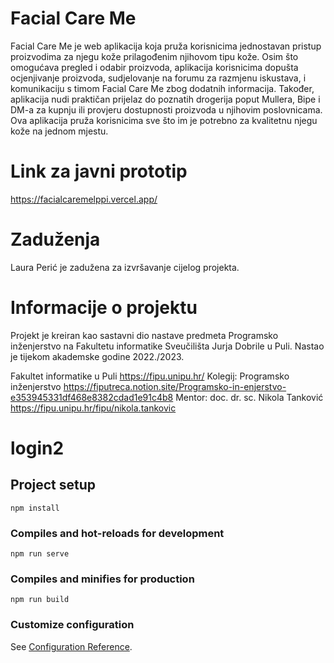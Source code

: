 # Facial Care Me
Facial Care Me je web aplikacija koja pruža korisnicima jednostavan pristup proizvodima za njegu kože prilagođenim njihovom tipu kože. Osim što omogućava pregled i odabir proizvoda, aplikacija korisnicima dopušta ocjenjivanje proizvoda, sudjelovanje na forumu za razmjenu iskustava, i komunikaciju s timom Facial Care Me zbog dodatnih informacija. Također, aplikacija nudi praktičan prijelaz do poznatih drogerija poput Mullera, Bipe i DM-a za kupnju ili provjeru dostupnosti proizvoda u njihovim poslovnicama. Ova aplikacija pruža korisnicima sve što im je potrebno za kvalitetnu njegu kože na jednom mjestu.

# Link za javni prototip
https://facialcaremelppi.vercel.app/

# Zaduženja
Laura Perić je zadužena za izvršavanje cijelog projekta.

# Informacije o projektu
Projekt je kreiran kao sastavni dio nastave predmeta Programsko inženjerstvo na Fakultetu informatike Sveučilišta Jurja Dobrile u Puli. 
Nastao je tijekom akademske godine 2022./2023.

Fakultet informatike u Puli https://fipu.unipu.hr/
Kolegij: Programsko inženjerstvo https://fiputreca.notion.site/Programsko-in-enjerstvo-e353945331df468e8382cdad1e91c4b8
Mentor: doc. dr. sc. Nikola Tanković https://fipu.unipu.hr/fipu/nikola.tankovic



# login2

## Project setup
```
npm install
```

### Compiles and hot-reloads for development
```
npm run serve
```

### Compiles and minifies for production
```
npm run build
```

### Customize configuration
See [Configuration Reference](https://cli.vuejs.org/config/).
